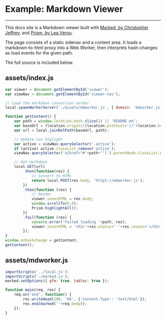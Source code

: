 Example: Markdown Viewer
========================

---

This docs site is a Markdown viewer built with <a href="https://github.com/chjj/marked">Marked, by Christopher Jeffrey</a>, and <a href="https://github.com/LeaVerou/prism">Prism, by Lea Verou</a>.

The page consists of a static sidenav and a content area. It loads a markdown-to-html proxy into a Web Worker, then interprets hash-changes as load events for the given path.

The full source is included below.

## assets/index.js

```javascript
var viewer = document.getElementById('viewer');
var viewNav = document.getElementById('viewer-nav');

// Load the markdown conversion worker
local.spawnWorkerServer('./assets/mdworker.js', { domain: 'mdworker.js' });

function getContent() {
	var path = window.location.hash.slice(1) || 'README.md';
	var baseUrl = (location.origin||(location.protocol+'//'+location.host));
	var url = local.joinRelPath(baseUrl, path);

	// Update nav higlight
	var active = viewNav.querySelector('.active');
	if (active) active.classList.remove('active');
	viewNav.querySelector('a[href="#'+path+'"]').parentNode.classList.add('active');

	// Get markdown
	local.GET(url)
		.then(function(res) {
			// Convert to HTML
			return local.POST(res.body, 'httpl://mdworker.js');
		})
		.then(function (res) {
			// Render
			viewer.innerHTML = res.body;
			window.scrollTo(0,0);
			Prism.highlightAll();
		})
		.fail(function (res) {
			console.error('Failed loading '+path, res);
			viewer.innerHTML = '<h2>'+res.status+' '+res.reason+'</h2>';
		});
}
window.onhashchange = getContent;
getContent();
```

## assets/mdworker.js

```javascript
importScripts('../local.js');
importScripts('./marked.js');
marked.setOptions({ gfm: true, tables: true });

function main(req, res) {
	req.on('end', function() {
		res.writeHead(200, 'OK', {'Content-Type': 'text/html'});
		res.end(marked(''+req.body));
	});
}
```
